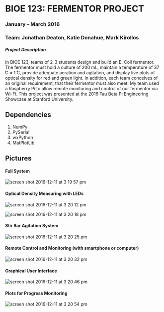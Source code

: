 # BIOE 123: FERMENTOR PROJECT

### January – March 2016

### Team: Jonathan Deaton, Katie Donahue, Mark Kirollos

##### Project Description
In BIOE 123, teams of 2-3 students design and build an E. Coli fermentor. The fermentor must hold a culture of 200 mL, maintain a temperature of 37 ̊C ± 1 ̊C, provide adequate aeration and agitation, and display live plots of optical density for red and green light. In addition, each team conceives of an original requirement, that their fermentor must also meet. My team used a Raspberry Pi to allow remote monitoring and control of our fermentor via Wi-Fi. This project was presented at the 2016 Tau Beta Pi Engineering Showcase at Stanford University.

## Dependencies
1. NumPy
2. PySerial
3. wxPython
4. MatPlotLib


## Pictures
#### Full System

![screen shot 2016-12-11 at 3 19 57 pm](https://cloud.githubusercontent.com/assets/15920014/21084278/f5b6ecea-bfb5-11e6-83c0-b4133df59a77.png)

#### Optical Density Measuring with LEDs

![screen shot 2016-12-11 at 3 20 12 pm](https://cloud.githubusercontent.com/assets/15920014/21084285/11373240-bfb6-11e6-8b2a-cd9f298c99bb.png)


![screen shot 2016-12-11 at 3 20 18 pm](https://cloud.githubusercontent.com/assets/15920014/21084286/25b0bbba-bfb6-11e6-9e23-d344e401dcb8.png)

#### Stir Bar Agitation System

![screen shot 2016-12-11 at 3 20 25 pm](https://cloud.githubusercontent.com/assets/15920014/21084289/2a15283a-bfb6-11e6-9063-68c5c47b8df5.png)

#### Remote Control and Monitoring (with smartphone or computer)

![screen shot 2016-12-11 at 3 20 32 pm](https://cloud.githubusercontent.com/assets/15920014/21084290/2c7733de-bfb6-11e6-96cb-83447c43f7cd.png)

#### Graphical User Interface

![screen shot 2016-12-11 at 3 20 46 pm](https://cloud.githubusercontent.com/assets/15920014/21084294/30e3f5ec-bfb6-11e6-9ed4-1e6062adbeb1.png)

#### Plots for Progress Monitoring

![screen shot 2016-12-11 at 3 20 54 pm](https://cloud.githubusercontent.com/assets/15920014/21084296/333255f0-bfb6-11e6-8433-e5b9472d3874.png)
